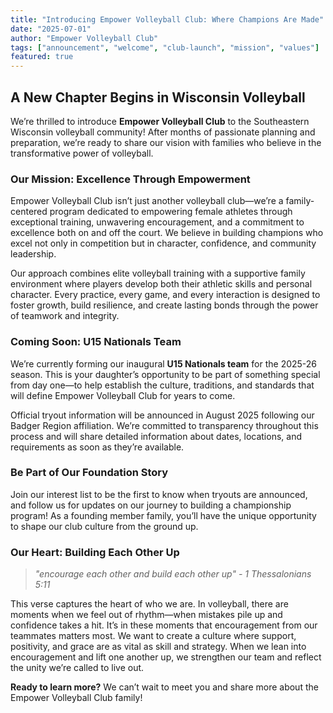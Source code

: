 ```yaml
---
title: "Introducing Empower Volleyball Club: Where Champions Are Made"
date: "2025-07-01"
author: "Empower Volleyball Club"
tags: ["announcement", "welcome", "club-launch", "mission", "values"]
featured: true
---
```


## A New Chapter Begins in Wisconsin Volleyball

We’re thrilled to introduce **Empower Volleyball Club** to the Southeastern Wisconsin volleyball community! After months of passionate planning and preparation, we’re ready to share our vision with families who believe in the transformative power of volleyball.

### Our Mission: Excellence Through Empowerment

Empower Volleyball Club isn’t just another volleyball club—we’re a family-centered program dedicated to empowering female athletes through exceptional training, unwavering encouragement, and a commitment to excellence both on and off the court. We believe in building champions who excel not only in competition but in character, confidence, and community leadership.

Our approach combines elite volleyball training with a supportive family environment where players develop both their athletic skills and personal character. Every practice, every game, and every interaction is designed to foster growth, build resilience, and create lasting bonds through the power of teamwork and integrity.

### Coming Soon: U15 Nationals Team

We’re currently forming our inaugural **U15 Nationals team** for the 2025-26 season. This is your daughter’s opportunity to be part of something special from day one—to help establish the culture, traditions, and standards that will define Empower Volleyball Club for years to come.

Official tryout information will be announced in August 2025 following our Badger Region affiliation. We’re committed to transparency throughout this process and will share detailed information about dates, locations, and requirements as soon as they’re available.

### Be Part of Our Foundation Story

Join our interest list to be the first to know when tryouts are announced, and follow us for updates on our journey to building a championship program! As a founding member family, you’ll have the unique opportunity to shape our club culture from the ground up.

### Our Heart: Building Each Other Up

> *"encourage each other and build each other up" - 1 Thessalonians 5:11*

This verse captures the heart of who we are. In volleyball, there are moments when we feel out of rhythm—when mistakes pile up and confidence takes a hit. It’s in these moments that encouragement from our teammates matters most. We want to create a culture where support, positivity, and grace are as vital as skill and strategy. When we lean into encouragement and lift one another up, we strengthen our team and reflect the unity we’re called to live out.

**Ready to learn more?** We can’t wait to meet you and share more about the Empower Volleyball Club family! 